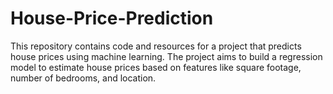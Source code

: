 # House-Price-Prediction
This repository contains code and resources for a project that predicts house prices using machine learning. The project aims to build a regression model to estimate house prices based on features like square footage, number of bedrooms, and location.
